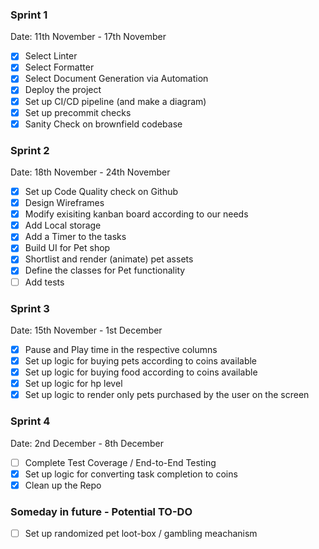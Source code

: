 ### Sprint 1

Date: 11th November - 17th November

- [x] Select Linter
- [x] Select Formatter
- [x] Select Document Generation via Automation
- [x] Deploy the project
- [x] Set up CI/CD pipeline (and make a diagram)
- [x] Set up precommit checks
- [x] Sanity Check on brownfield codebase

### Sprint 2

Date: 18th November - 24th November

- [x] Set up Code Quality check on Github
- [x] Design Wireframes
- [x] Modify exisiting kanban board according to our needs
- [x] Add Local storage
- [x] Add a Timer to the tasks
- [x] Build UI for Pet shop
- [x] Shortlist and render (animate) pet assets
- [x] Define the classes for Pet functionality
- [ ] Add tests

### Sprint 3

Date: 15th November - 1st December

- [x] Pause and Play time in the respective columns
- [x] Set up logic for buying pets according to coins available
- [x] Set up logic for buying food according to coins available
- [x] Set up logic for hp level
- [x] Set up logic to render only pets purchased by the user on the screen

### Sprint 4

Date: 2nd December - 8th December

- [ ] Complete Test Coverage / End-to-End Testing
- [x] Set up logic for converting task completion to coins
- [x] Clean up the Repo

### Someday in future - Potential TO-DO

- [ ] Set up randomized pet loot-box / gambling meachanism
